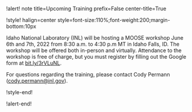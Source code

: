 !alert! note title=Upcoming Training prefix=False center-title=True

!style! halign=center style=font-size:110%;font-weight:200;margin-bottom:10px

Idaho National Laboratory (INL) will be hosting a MOOSE workshop June 6th and 7th, 2022 from 8:30 a.m. to 4:30 p.m MT in Idaho Falls, ID. The workshop will be offered both in-person and virtually. Attendance to the workshop is free of charge, but you must register by filling out the Google form at [bit.ly/3rVLuNL](https://bit.ly/3rVLuNL).

For questions regarding the training, please contact Cody Permann (cody.permann@inl.gov).

!style-end!

!alert-end!
